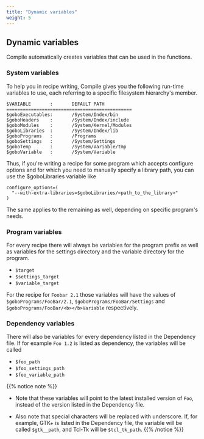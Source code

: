 ```yaml
---
title: "Dynamic variables"
weight: 5
---
```


## Dynamic variables

Compile automatically creates variables that can be used in the functions.

### System variables

To help you in recipe writing, Compile gives you the following run-time
variables to use, each referring to a specific filesystem hierarchy's member.

```
$VARIABLE       :       DEFAULT PATH
==============================================
$goboExecutables:       /System/Index/bin
$goboHeaders    :       /System/Index/include
$goboModules    :       /System/Kernel/Modules
$goboLibraries  :       /System/Index/lib
$goboPrograms   :       /Programs
$goboSettings   :       /System/Settings
$goboTemp       :       /System/Variable/tmp
$goboVariable   :       /System/Variable
```

Thus, if you're writing a recipe for some program which accepts configure
options and for which you need to manually specify a library path, you can use
the $goboLibraries variable like

```fish
configure_options=(
  "--with-extra-libraries=$goboLibraries/<path_to_the_library>"
)
```

The same applies to the remaining as well, depending on specific program's
needs.

### Program variables

For every recipe there will always be variables for the program prefix as well
as variables for the settings directory and the variable directory for the
program.

-   `$target`
-   `$settings_target`
-   `$variable_target`

For the recipe for `Foobar 2.1` those variables will have the values of
`$goboPrograms/FooBar/2.1`, `$goboPrograms/FooBar/Settings` and
`$goboPrograms/FooBar/<b></b>Variable` respectively.

### Dependency variables

There will also be variables for every dependency listed in the Dependency file.
If for example `Foo 1.2` is listed as dependency, the variables will be called

-   `$foo_path`
-   `$foo_settings_path`
-   `$foo_variable_path`

{{% notice note %}}

-   Note that these variables will point to the latest installed version of
    `Foo`, instead of the version listed in the Dependency file.

-   Also note that special characters will be replaced with underscore. If, for
    example, GTK+ is listed in the Dependency file, the variable will be called
    `$gtk__path`, and Tcl-Tk will be `$tcl_tk_path`. {{% /notice %}}